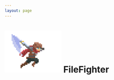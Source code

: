 ```yaml
---
layout: page
---
```

<h1><img src="assets/images/logo.png" style="width:180px"> FileFighter</h1>  

